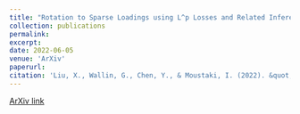 ```yaml
---
title: "Rotation to Sparse Loadings using L^p Losses and Related Inference Problems"
collection: publications
permalink: 
excerpt:
date: 2022-06-05
venue: 'ArXiv'
paperurl: 
citation: 'Liu, X., Wallin, G., Chen, Y., & Moustaki, I. (2022). &quot;Rotation to Sparse Loadings using L^p Losses and Related Inference Problems.&quot; <i>ArXiv</i>.'
---
```

[ArXiv link](https://arxiv.org/abs/2206.02263)


